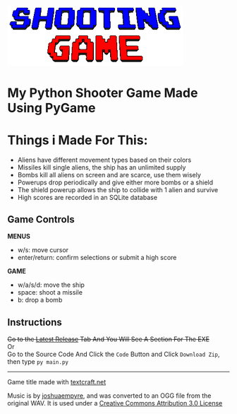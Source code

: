 ![SHOOTING GAME](https://raw.githubusercontent.com/EvaxTheFox/shooter-game/main/data/title.png)
------------
My Python Shooter Game Made Using PyGame
==========================================================
# Things i Made For This:
* Aliens have different movement types based on their colors
* Missiles kill single aliens, the ship has an unlimited supply
* Bombs kill all aliens on screen and are scarce, use them wisely
* Powerups drop periodically and give either more bombs or a shield
* The shield powerup allows the ship to collide with 1 alien and survive
* High scores are recorded in an SQLite database

Game Controls
-------------

**MENUS**

* w/s: move cursor
* enter/return: confirm selections or submit a high score

**GAME**

* w/a/s/d: move the ship
* space: shoot a missile
* b: drop a bomb

Instructions
------------
~~Go to the [~~Latest Release~~](https://github.com/EvaxTheFox/shooter-game/releases/latest) Tab And You Will See A Section For The EXE~~
<br>
Or
<br>
Go to the Source Code And Click the <code>Code</code> Button and Click <code>Download Zip</code>, then type <code>py main.py</code>


----------
Game title made with [textcraft.net](https://textcraft.net/)

Music is by [joshuaempyre](https://freesound.org/people/joshuaempyre/), and was converted to an OGG file from the original WAV.  It is used under a [Creative Commons Attribution 3.0 License](https://creativecommons.org/licenses/by/3.0/legalcode)
